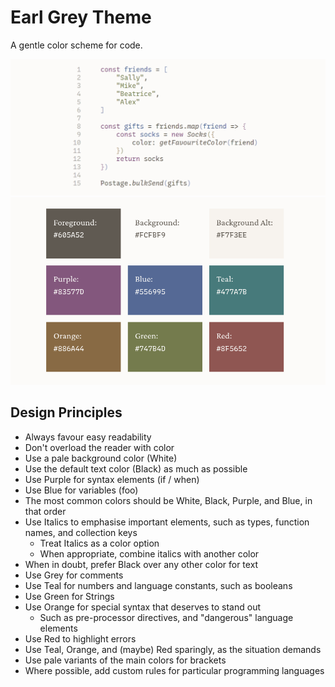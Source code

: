 # Earl Grey Theme

A gentle color scheme for code.

![Earl Grey demo with javascript code](./eg-demo.png)
![Earl Grey color palette](./reference/earl-grey-palette.png)


## Design Principles

- Always favour easy readability
- Don't overload the reader with color
- Use a pale background color (White)
- Use the default text color (Black) as much as possible
- Use Purple for syntax elements (if / when)
- Use Blue for variables (foo)
- The most common colors should be White, Black, Purple, and Blue,
  in that order
- Use Italics to emphasise important elements, such as types,
  function names, and collection keys
  - Treat Italics as a color option
  - When appropriate, combine italics with another color
- When in doubt, prefer Black over any other color for text
- Use Grey for comments
- Use Teal for numbers and language constants, such as booleans
- Use Green for Strings
- Use Orange for special syntax that deserves to stand out
  - Such as pre-processor directives, and "dangerous" language elements
- Use Red to highlight errors
- Use Teal, Orange, and (maybe) Red sparingly, as the situation demands
- Use pale variants of the main colors for brackets
- Where possible, add custom rules for particular programming languages
